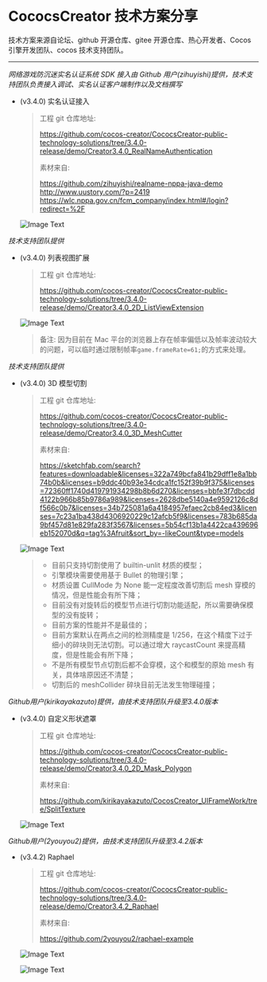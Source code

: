 # CococsCreator 技术方案分享

 技术方案来源自论坛、github 开源仓库、gitee 开源仓库、热心开发者、Cocos 引擎开发团队、cocos 技术支持团队。

---
*网络游戏防沉迷实名认证系统 SDK 接入由 Github 用户(zihuyishi)提供，技术支持团队负责接入调试、实名认证客户端制作以及文档撰写*

* (v3.4.0) 实名认证接入

  > 工程 git 仓库地址: 
  >
  > https://github.com/cocos-creator/CococsCreator-public-technology-solutions/tree/3.4.0-release/demo/Creator3.4.0_RealNameAuthentication
  >
  > 素材来自: 
  >
  > https://github.com/zihuyishi/realname-nppa-java-demo    
  > http://www.uustory.com/?p=2419    
  > https://wlc.nppa.gov.cn/fcm_company/index.html#/login?redirect=%2F    

  ![Image Text](https://github.com/cocos-creator/CococsCreator-public-technology-solutions/blob/3.4.0-release/image/20220110/2022011011.png)



*技术支持团队提供*

* (v3.4.0) 列表视图扩展

  > 工程 git 仓库地址: 
  >
  > https://github.com/cocos-creator/CococsCreator-public-technology-solutions/tree/3.4.0-release/demo/Creator3.4.0_2D_ListViewExtension

  ![Image Text](https://github.com/cocos-creator/CococsCreator-public-technology-solutions/blob/3.4.0-release/gif/20220119/2022011901.gif)
  
  > 备注: 因为目前在 Mac 平台的浏览器上存在帧率偏低以及帧率波动较大的问题，可以临时通过限制帧率`game.frameRate=61;`的方式来处理。



*技术支持团队提供*

* (v3.4.0) 3D 模型切割

  > 工程 git 仓库地址: 
  >
  > https://github.com/cocos-creator/CococsCreator-public-technology-solutions/tree/3.4.0-release/demo/Creator3.4.0_3D_MeshCutter
  >
  > 素材来自:
  >
  > https://sketchfab.com/search?features=downloadable&licenses=322a749bcfa841b29dff1e8a1bb74b0b&licenses=b9ddc40b93e34cdca1fc152f39b9f375&licenses=72360ff1740d419791934298b8b6d270&licenses=bbfe3f7dbcdd4122b966b85b9786a989&licenses=2628dbe5140a4e9592126c8df566c0b7&licenses=34b725081a6a4184957efaec2cb84ed3&licenses=7c23a1ba438d4306920229c12afcb5f9&licenses=783b685da9bf457d81e829fa283f3567&licenses=5b54cf13b1a4422ca439696eb152070d&q=tag%3Afruit&sort_by=-likeCount&type=models

  ![Image Text](https://github.com/cocos-creator/CococsCreator-public-technology-solutions/blob/3.4.0-release/gif/20220120/2022012001.gif)
  
  > - 目前只支持切割使用了 builtin-unlit 材质的模型；
  > - 引擎模块需要使用基于 Bullet 的物理引擎；
  > - 材质设置 CullMode 为 None 能一定程度改善切割后 mesh 穿模的情况，但是性能会有所下降；
  > - 目前没有对旋转后的模型节点进行切割功能适配，所以需要确保模型的没有旋转；
  > - 目前方案的性能并不是最佳的；
  > - 目前方案默认在两点之间的检测精度是 1/256，在这个精度下过于细小的碎块则无法切割。可以通过增大 raycastCount 来提高精度，但是性能会有所下降；
  > - 不是所有模型节点切割后都不会穿模，这个和模型的原始 mesh 有关，具体啥原因还不清楚；
  > - 切割后的 meshCollider 碎块目前无法发生物理碰撞；



*Github用户(kirikayakazuto)提供，由技术支持团队升级至3.4.0版本*

* (v3.4.0) 自定义形状遮罩

  > 工程 git 仓库地址: 
  >
  > https://github.com/cocos-creator/CococsCreator-public-technology-solutions/tree/3.4.0-release/demo/Creator3.4.0_2D_Mask_Polygon
  >
  > 素材来自:
  >
  > https://github.com/kirikayakazuto/CocosCreator_UIFrameWork/tree/SplitTexture

  ![Image Text](https://github.com/cocos-creator/CococsCreator-public-technology-solutions/blob/3.4.0-release/gif/20220120/2022012002.gif)
  

*Github用户(2youyou2)提供，由技术支持团队升级至3.4.2版本*

* (v3.4.2) Raphael

  > 工程 git 仓库地址: 
  >
  > https://github.com/cocos-creator/CococsCreator-public-technology-solutions/tree/3.4.0-release/demo/Creator3.4.2_Raphael
  >
  > 素材来自:
  >
  > https://github.com/2youyou2/raphael-example

  ![Image Text](https://github.com/cocos-creator/CococsCreator-public-technology-solutions/blob/3.4.0-release/gif/20220324/1.gif)

  ![Image Text](https://github.com/cocos-creator/CococsCreator-public-technology-solutions/blob/3.4.0-release/gif/20220324/2.gif)



